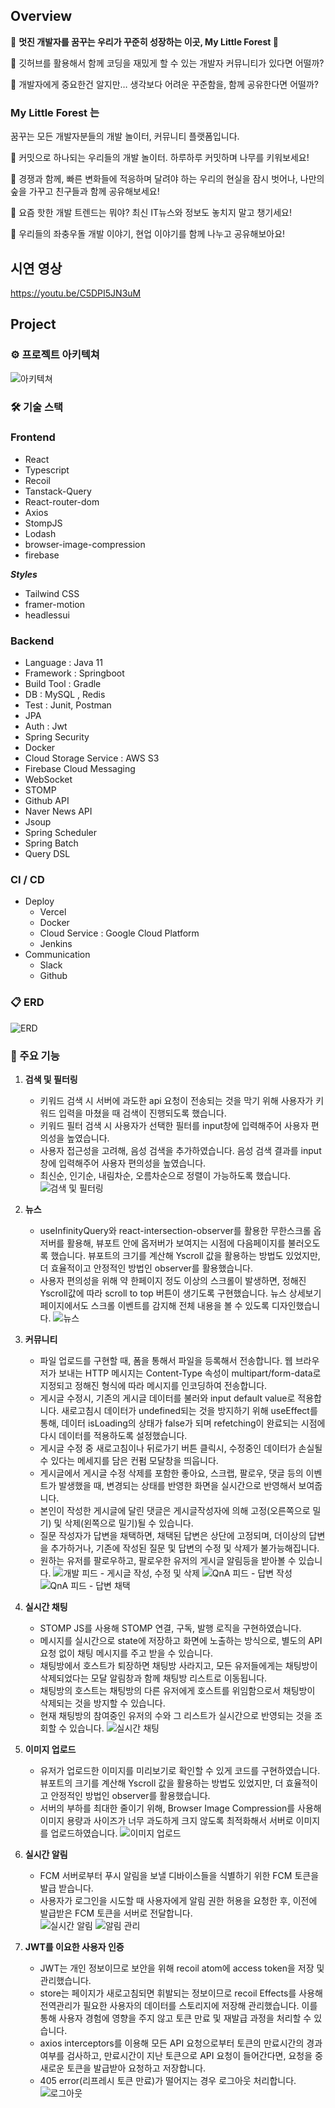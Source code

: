 ## Overview


🌲 **멋진 개발자를 꿈꾸는 우리가 꾸준히 성장하는 이곳,  My Little Forest  🌲**


💭 깃허브를 활용해서 함께 코딩을 재밌게 할 수 있는 개발자 커뮤니티가 있다면 어떨까?

💭 개발자에게 중요한건 알지만… 생각보다 어려운 꾸준함을, 함께 공유한다면 어떨까? 

### My Little Forest 는

꿈꾸는 모든 개발자분들의 개발 놀이터, 커뮤니티 플랫폼입니다.

🥜 커밋으로 하나되는 우리들의 개발 놀이터. 하루하루 커밋하며 나무를 키워보세요!

🌱 경쟁과 함께, 빠른 변화들에 적응하며 달려야 하는 우리의 현실을 잠시 벗어나, 나만의 숲을 가꾸고 친구들과 함께 공유해보세요!

🌷 요즘 핫한 개발 트렌드는 뭐야? 최신 IT뉴스와 정보도 놓치지 말고 챙기세요!

🎄 우리들의 좌충우돌 개발 이야기, 현업 이야기를 함께 나누고 공유해보아요!

## 시연 영상

https://youtu.be/C5DPI5JN3uM

## Project

### ⚙ 프로젝트 아키텍쳐
![아키텍쳐](https://github.com/JHni2/Portfolio/assets/105628384/c36bf3f9-293b-47cd-acc2-fa03afd047f8)

### 🛠 기술 스택
### Frontend

- React
- Typescript
- Recoil
- Tanstack-Query
- React-router-dom
- Axios
- StompJS
- Lodash
- browser-image-compression
- firebase

***Styles***

- Tailwind CSS
- framer-motion
- headlessui

### Backend

- Language : Java 11
- Framework : Springboot
- Build Tool : Gradle
- DB : MySQL , Redis
- Test : Junit, Postman
- JPA
- Auth : Jwt
- Spring Security
- Docker
- Cloud Storage Service : AWS S3
- Firebase Cloud Messaging
- WebSocket
- STOMP
- Github API
- Naver News API
- Jsoup
- Spring Scheduler
- Spring Batch
- Query DSL

### CI / CD

- Deploy
    - Vercel
    - Docker
    - Cloud Service  : Google Cloud Platform
    - Jenkins
- Communication
    - Slack
    - Github

### 📋 ERD
![ERD](https://github.com/JHni2/Portfolio/assets/105628384/acab7c66-b14d-4055-a70d-94dcce520a26)


### 🔗 주요 기능

1.  **검색 및 필터링**
    - 키워드 검색 시 서버에 과도한 api 요청이 전송되는 것을 막기 위해 사용자가 키워드 입력을 마쳤을 때 검색이 진행되도록 했습니다.
    - 키워드 필터 검색 시 사용자가 선택한 필터를 input창에 입력해주어 사용자 편의성을 높였습니다.
    - 사용자 접근성을 고려해, 음성 검색을 추가하였습니다. 음성 검색 결과를 input창에 입력해주어 사용자 편의성을 높였습니다.
    - 최신순, 인기순, 내림차순, 오름차순으로 정렬이 가능하도록 했습니다.
    ![검색 및 필터링](https://github.com/JHni2/Portfolio/assets/105628384/afb2c6f2-0c87-4a04-9824-f06492436716)


1.  **뉴스**
    - useInfinityQuery와 react-intersection-observer를 활용한 무한스크롤
    옵저버를 활용해, 뷰포트 안에 옵저버가 보여지는 시점에 다음페이지를 불러오도록 했습니다.
    뷰포트의 크기를 계산해 Yscroll 값을 활용하는 방법도 있었지만, 더 효율적이고 안정적인 방법인 observer를 활용했습니다.
    - 사용자 편의성을 위해 약 한페이지 정도 이상의 스크롤이 발생하면, 정해진 Yscroll값에 따라 scroll to top 버튼이 생기도록 구현했습니다.
    뉴스 상세보기페이지에서도 스크롤 이벤트를 감지해 전체 내용을 볼 수 있도록 디자인했습니다.
    ![뉴스](https://github.com/JHni2/Portfolio/assets/105628384/ff7defde-affa-4dde-829a-3ba19d7c6d1e)


1.  **커뮤니티**
    - 파일 업로드를 구현할 때, 폼을 통해서 파일을 등록해서 전송합니다.
    웹 브라우저가 보내는 HTTP 메시지는 Content-Type 속성이 multipart/form-data로 지정되고 정해진 형식에 따라 메시지를 인코딩하여 전송합니다.
    - 게시글 수정시, 기존의 게시글 데이터를 불러와 input default value로 적용합니다.
    새로고침시 데이터가 undefined되는 것을 방지하기 위해 useEffect를 통해, 데이터 isLoading의 상태가 false가 되며 refetching이 완료되는 시점에 다시 데이터를 적용하도록 설정했습니다.
    - 게시글 수정 중 새로고침이나 뒤로가기 버튼 클릭시, 수정중인 데이터가 손실될 수 있다는 메세지를 담은 컨펌 모달창을 띄웁니다.
    - 게시글에서 게시글 수정 삭제를 포함한 좋아요, 스크랩, 팔로우, 댓글 등의 이벤트가 발생했을 때, 변경되는 상태를 반영한 화면을 실시간으로 반영해서 보여줍니다.
    - 본인이 작성한 게시글에 달린 댓글은 게시글작성자에 의해 고정(오른쪽으로 밀기) 및 삭제(왼쪽으로 밀기)될 수 있습니다.
    - 질문 작성자가 답변을 채택하면, 채택된 답변은 상단에 고정되며, 더이상의 답변을 추가하거나, 기존에 작성된 질문 및 답변의 수정 및 삭제가 불가능해집니다.
    - 원하는 유저를 팔로우하고, 팔로우한 유저의 게시글 알림등을 받아볼 수 있습니다.
    ![개발 피드 - 게시글 작성, 수정 및 삭제](https://github.com/JHni2/Portfolio/assets/105628384/fe87eceb-b9bf-4ef9-beef-ea81939c1ac9)
    ![QnA 피드 - 답변 작성](https://github.com/JHni2/Portfolio/assets/105628384/11986113-3653-4198-9320-dd81c5d990b9)
    ![QnA 피드 - 답변 채택](https://github.com/JHni2/Portfolio/assets/105628384/5145bb1d-fca4-4f7d-9a91-6c4ee9188852)


1.  **실시간 채팅**
    - STOMP JS를 사용해 STOMP 연결, 구독, 발행 로직을 구현하였습니다.
    - 메시지를 실시간으로 state에 저장하고 화면에 노출하는 방식으로, 별도의 API 요청 없이 채팅 메시지를 주고 받을 수 있습니다.
    - 채팅방에서 호스트가 퇴장하면 채팅방 사라지고, 모든 유저들에게는 채팅방이 삭제되었다는 모달 알림창과 함께 채팅방 리스트로 이동됩니다.
    - 채팅방의 호스트는 채팅방의 다른 유저에게 호스트를 위임함으로서 채팅방이 삭제되는 것을 방지할 수 있습니다.
    - 현재 채팅방의 참여중인 유저의 수와 그 리스트가 실시간으로 반영되는 것을 조회할 수 있습니다. 
    ![실시간 채팅](https://github.com/JHni2/Portfolio/assets/105628384/5e161cc6-aa5d-46dd-ae7a-e65641595c27)


1.  **이미지 업로드**
    - 유저가 업로드한 이미지를 미리보기로 확인할 수 있게 코드를 구현하였습니다.
    뷰포트의 크기를 계산해 Yscroll 값을 활용하는 방법도 있었지만, 더 효율적이고 안정적인 방법인 observer를 활용했습니다.
    - 서버의 부하를 최대한 줄이기 위해, Browser Image Compression를 사용해 이미지 용량과 사이즈가 너무 과도하게 크지 않도록 최적화해서 서버로 이미지를 업로드하였습니다. 
    ![이미지 업로드](https://github.com/JHni2/Portfolio/assets/105628384/6a2198bc-1548-4cb8-8e7c-fcc76f00ddea)


1.  **실시간 알림**
    - FCM 서버로부터 푸시 알림을 보낼 디바이스들을 식별하기 위한 FCM 토큰을 발급 받습니다.
    - 사용자가 로그인을 시도할 때 사용자에게 알림 권한 허용을 요청한 후, 
    이전에 발급받은 FCM 토큰을 서버로 전달합니다.   
    ![실시간 알림](https://github.com/JHni2/Portfolio/assets/105628384/77a19b3d-3b2e-4da1-8e1b-95e982cce0d4)
    ![알림 관리](https://github.com/JHni2/Portfolio/assets/105628384/538c6a77-3157-4f06-aad6-85535e170e3f)


1.  **JWT를 이요한 사용자 인증**
    - JWT는 개인 정보이므로 보안을 위해 recoil atom에 access token을 저장 및 관리했습니다.
    - store는 페이지가 새로고침되면 휘발되는 정보이므로 recoil Effects를 사용해 전역관리가 필요한 사용자의 데이터를 스토리지에 저장해 관리했습니다. 이를 통해 사용자 경험에 영향을 주지 않고 토큰 만료 및 재발급 과정을 처리할 수 있습니다.
    - axios interceptors를 이용해 모든 API 요청으로부터 토큰의 만료시간의 경과 여부를 검사하고, 만료시간이 지난 토큰으로 API 요청이 들어간다면, 요청을 중 새로운 토큰을 발급받아 요청하고 저장합니다.
    - 405 error(리프레시 토큰 만료)가 떨어지는 경우 로그아웃 처리합니다.
    ![로그아웃](https://github.com/JHni2/Portfolio/assets/105628384/0815bec8-55b4-47a5-b0f5-327f37943902)

